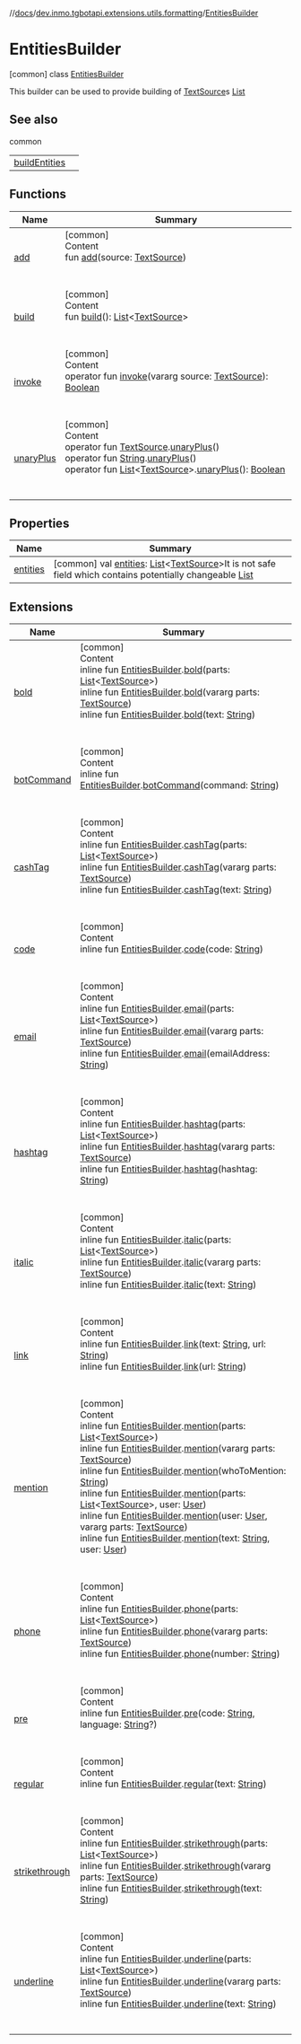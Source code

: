 //[docs](../../../index.md)/[dev.inmo.tgbotapi.extensions.utils.formatting](../index.md)/[EntitiesBuilder](index.md)



# EntitiesBuilder  
 [common] class [EntitiesBuilder](index.md)

This builder can be used to provide building of [TextSource](../../dev.inmo.tgbotapi.CommonAbstracts/-text-source/index.md)s [List](https://kotlinlang.org/api/latest/jvm/stdlib/kotlin.collections/-list/index.html)

   


## See also  
  
common  
  
| | |
|---|---|
| <a name="dev.inmo.tgbotapi.extensions.utils.formatting/EntitiesBuilder///PointingToDeclaration/"></a>[buildEntities](../build-entities.md)| <a name="dev.inmo.tgbotapi.extensions.utils.formatting/EntitiesBuilder///PointingToDeclaration/"></a>|
  


## Functions  
  
|  Name |  Summary | 
|---|---|
| <a name="dev.inmo.tgbotapi.extensions.utils.formatting/EntitiesBuilder/add/#dev.inmo.tgbotapi.CommonAbstracts.TextSource/PointingToDeclaration/"></a>[add](add.md)| <a name="dev.inmo.tgbotapi.extensions.utils.formatting/EntitiesBuilder/add/#dev.inmo.tgbotapi.CommonAbstracts.TextSource/PointingToDeclaration/"></a>[common]  <br>Content  <br>fun [add](add.md)(source: [TextSource](../../dev.inmo.tgbotapi.CommonAbstracts/-text-source/index.md))  <br><br><br>|
| <a name="dev.inmo.tgbotapi.extensions.utils.formatting/EntitiesBuilder/build/#/PointingToDeclaration/"></a>[build](build.md)| <a name="dev.inmo.tgbotapi.extensions.utils.formatting/EntitiesBuilder/build/#/PointingToDeclaration/"></a>[common]  <br>Content  <br>fun [build](build.md)(): [List](https://kotlinlang.org/api/latest/jvm/stdlib/kotlin.collections/-list/index.html)<[TextSource](../../dev.inmo.tgbotapi.CommonAbstracts/-text-source/index.md)>  <br><br><br>|
| <a name="dev.inmo.tgbotapi.extensions.utils.formatting/EntitiesBuilder/invoke/#kotlin.Array[dev.inmo.tgbotapi.CommonAbstracts.TextSource]/PointingToDeclaration/"></a>[invoke](invoke.md)| <a name="dev.inmo.tgbotapi.extensions.utils.formatting/EntitiesBuilder/invoke/#kotlin.Array[dev.inmo.tgbotapi.CommonAbstracts.TextSource]/PointingToDeclaration/"></a>[common]  <br>Content  <br>operator fun [invoke](invoke.md)(vararg source: [TextSource](../../dev.inmo.tgbotapi.CommonAbstracts/-text-source/index.md)): [Boolean](https://kotlinlang.org/api/latest/jvm/stdlib/kotlin/-boolean/index.html)  <br><br><br>|
| <a name="dev.inmo.tgbotapi.extensions.utils.formatting/EntitiesBuilder/unaryPlus/dev.inmo.tgbotapi.CommonAbstracts.TextSource#/PointingToDeclaration/"></a>[unaryPlus](unary-plus.md)| <a name="dev.inmo.tgbotapi.extensions.utils.formatting/EntitiesBuilder/unaryPlus/dev.inmo.tgbotapi.CommonAbstracts.TextSource#/PointingToDeclaration/"></a>[common]  <br>Content  <br>operator fun [TextSource](../../dev.inmo.tgbotapi.CommonAbstracts/-text-source/index.md).[unaryPlus](unary-plus.md)()  <br>operator fun [String](https://kotlinlang.org/api/latest/jvm/stdlib/kotlin/-string/index.html).[unaryPlus](unary-plus.md)()  <br>operator fun [List](https://kotlinlang.org/api/latest/jvm/stdlib/kotlin.collections/-list/index.html)<[TextSource](../../dev.inmo.tgbotapi.CommonAbstracts/-text-source/index.md)>.[unaryPlus](unary-plus.md)(): [Boolean](https://kotlinlang.org/api/latest/jvm/stdlib/kotlin/-boolean/index.html)  <br><br><br>|


## Properties  
  
|  Name |  Summary | 
|---|---|
| <a name="dev.inmo.tgbotapi.extensions.utils.formatting/EntitiesBuilder/entities/#/PointingToDeclaration/"></a>[entities](entities.md)| <a name="dev.inmo.tgbotapi.extensions.utils.formatting/EntitiesBuilder/entities/#/PointingToDeclaration/"></a> [common] val [entities](entities.md): [List](https://kotlinlang.org/api/latest/jvm/stdlib/kotlin.collections/-list/index.html)<[TextSource](../../dev.inmo.tgbotapi.CommonAbstracts/-text-source/index.md)>It is not safe field which contains potentially changeable [List](https://kotlinlang.org/api/latest/jvm/stdlib/kotlin.collections/-list/index.html)   <br>|


## Extensions  
  
|  Name |  Summary | 
|---|---|
| <a name="dev.inmo.tgbotapi.extensions.utils.formatting//bold/dev.inmo.tgbotapi.extensions.utils.formatting.EntitiesBuilder#kotlin.collections.List[dev.inmo.tgbotapi.CommonAbstracts.TextSource]/PointingToDeclaration/"></a>[bold](../bold.md)| <a name="dev.inmo.tgbotapi.extensions.utils.formatting//bold/dev.inmo.tgbotapi.extensions.utils.formatting.EntitiesBuilder#kotlin.collections.List[dev.inmo.tgbotapi.CommonAbstracts.TextSource]/PointingToDeclaration/"></a>[common]  <br>Content  <br>inline fun [EntitiesBuilder](index.md).[bold](../bold.md)(parts: [List](https://kotlinlang.org/api/latest/jvm/stdlib/kotlin.collections/-list/index.html)<[TextSource](../../dev.inmo.tgbotapi.CommonAbstracts/-text-source/index.md)>)  <br>inline fun [EntitiesBuilder](index.md).[bold](../bold.md)(vararg parts: [TextSource](../../dev.inmo.tgbotapi.CommonAbstracts/-text-source/index.md))  <br>inline fun [EntitiesBuilder](index.md).[bold](../bold.md)(text: [String](https://kotlinlang.org/api/latest/jvm/stdlib/kotlin/-string/index.html))  <br><br><br>|
| <a name="dev.inmo.tgbotapi.extensions.utils.formatting//botCommand/dev.inmo.tgbotapi.extensions.utils.formatting.EntitiesBuilder#kotlin.String/PointingToDeclaration/"></a>[botCommand](../bot-command.md)| <a name="dev.inmo.tgbotapi.extensions.utils.formatting//botCommand/dev.inmo.tgbotapi.extensions.utils.formatting.EntitiesBuilder#kotlin.String/PointingToDeclaration/"></a>[common]  <br>Content  <br>inline fun [EntitiesBuilder](index.md).[botCommand](../bot-command.md)(command: [String](https://kotlinlang.org/api/latest/jvm/stdlib/kotlin/-string/index.html))  <br><br><br>|
| <a name="dev.inmo.tgbotapi.extensions.utils.formatting//cashTag/dev.inmo.tgbotapi.extensions.utils.formatting.EntitiesBuilder#kotlin.collections.List[dev.inmo.tgbotapi.CommonAbstracts.TextSource]/PointingToDeclaration/"></a>[cashTag](../cash-tag.md)| <a name="dev.inmo.tgbotapi.extensions.utils.formatting//cashTag/dev.inmo.tgbotapi.extensions.utils.formatting.EntitiesBuilder#kotlin.collections.List[dev.inmo.tgbotapi.CommonAbstracts.TextSource]/PointingToDeclaration/"></a>[common]  <br>Content  <br>inline fun [EntitiesBuilder](index.md).[cashTag](../cash-tag.md)(parts: [List](https://kotlinlang.org/api/latest/jvm/stdlib/kotlin.collections/-list/index.html)<[TextSource](../../dev.inmo.tgbotapi.CommonAbstracts/-text-source/index.md)>)  <br>inline fun [EntitiesBuilder](index.md).[cashTag](../cash-tag.md)(vararg parts: [TextSource](../../dev.inmo.tgbotapi.CommonAbstracts/-text-source/index.md))  <br>inline fun [EntitiesBuilder](index.md).[cashTag](../cash-tag.md)(text: [String](https://kotlinlang.org/api/latest/jvm/stdlib/kotlin/-string/index.html))  <br><br><br>|
| <a name="dev.inmo.tgbotapi.extensions.utils.formatting//code/dev.inmo.tgbotapi.extensions.utils.formatting.EntitiesBuilder#kotlin.String/PointingToDeclaration/"></a>[code](../code.md)| <a name="dev.inmo.tgbotapi.extensions.utils.formatting//code/dev.inmo.tgbotapi.extensions.utils.formatting.EntitiesBuilder#kotlin.String/PointingToDeclaration/"></a>[common]  <br>Content  <br>inline fun [EntitiesBuilder](index.md).[code](../code.md)(code: [String](https://kotlinlang.org/api/latest/jvm/stdlib/kotlin/-string/index.html))  <br><br><br>|
| <a name="dev.inmo.tgbotapi.extensions.utils.formatting//email/dev.inmo.tgbotapi.extensions.utils.formatting.EntitiesBuilder#kotlin.collections.List[dev.inmo.tgbotapi.CommonAbstracts.TextSource]/PointingToDeclaration/"></a>[email](../email.md)| <a name="dev.inmo.tgbotapi.extensions.utils.formatting//email/dev.inmo.tgbotapi.extensions.utils.formatting.EntitiesBuilder#kotlin.collections.List[dev.inmo.tgbotapi.CommonAbstracts.TextSource]/PointingToDeclaration/"></a>[common]  <br>Content  <br>inline fun [EntitiesBuilder](index.md).[email](../email.md)(parts: [List](https://kotlinlang.org/api/latest/jvm/stdlib/kotlin.collections/-list/index.html)<[TextSource](../../dev.inmo.tgbotapi.CommonAbstracts/-text-source/index.md)>)  <br>inline fun [EntitiesBuilder](index.md).[email](../email.md)(vararg parts: [TextSource](../../dev.inmo.tgbotapi.CommonAbstracts/-text-source/index.md))  <br>inline fun [EntitiesBuilder](index.md).[email](../email.md)(emailAddress: [String](https://kotlinlang.org/api/latest/jvm/stdlib/kotlin/-string/index.html))  <br><br><br>|
| <a name="dev.inmo.tgbotapi.extensions.utils.formatting//hashtag/dev.inmo.tgbotapi.extensions.utils.formatting.EntitiesBuilder#kotlin.collections.List[dev.inmo.tgbotapi.CommonAbstracts.TextSource]/PointingToDeclaration/"></a>[hashtag](../hashtag.md)| <a name="dev.inmo.tgbotapi.extensions.utils.formatting//hashtag/dev.inmo.tgbotapi.extensions.utils.formatting.EntitiesBuilder#kotlin.collections.List[dev.inmo.tgbotapi.CommonAbstracts.TextSource]/PointingToDeclaration/"></a>[common]  <br>Content  <br>inline fun [EntitiesBuilder](index.md).[hashtag](../hashtag.md)(parts: [List](https://kotlinlang.org/api/latest/jvm/stdlib/kotlin.collections/-list/index.html)<[TextSource](../../dev.inmo.tgbotapi.CommonAbstracts/-text-source/index.md)>)  <br>inline fun [EntitiesBuilder](index.md).[hashtag](../hashtag.md)(vararg parts: [TextSource](../../dev.inmo.tgbotapi.CommonAbstracts/-text-source/index.md))  <br>inline fun [EntitiesBuilder](index.md).[hashtag](../hashtag.md)(hashtag: [String](https://kotlinlang.org/api/latest/jvm/stdlib/kotlin/-string/index.html))  <br><br><br>|
| <a name="dev.inmo.tgbotapi.extensions.utils.formatting//italic/dev.inmo.tgbotapi.extensions.utils.formatting.EntitiesBuilder#kotlin.collections.List[dev.inmo.tgbotapi.CommonAbstracts.TextSource]/PointingToDeclaration/"></a>[italic](../italic.md)| <a name="dev.inmo.tgbotapi.extensions.utils.formatting//italic/dev.inmo.tgbotapi.extensions.utils.formatting.EntitiesBuilder#kotlin.collections.List[dev.inmo.tgbotapi.CommonAbstracts.TextSource]/PointingToDeclaration/"></a>[common]  <br>Content  <br>inline fun [EntitiesBuilder](index.md).[italic](../italic.md)(parts: [List](https://kotlinlang.org/api/latest/jvm/stdlib/kotlin.collections/-list/index.html)<[TextSource](../../dev.inmo.tgbotapi.CommonAbstracts/-text-source/index.md)>)  <br>inline fun [EntitiesBuilder](index.md).[italic](../italic.md)(vararg parts: [TextSource](../../dev.inmo.tgbotapi.CommonAbstracts/-text-source/index.md))  <br>inline fun [EntitiesBuilder](index.md).[italic](../italic.md)(text: [String](https://kotlinlang.org/api/latest/jvm/stdlib/kotlin/-string/index.html))  <br><br><br>|
| <a name="dev.inmo.tgbotapi.extensions.utils.formatting//link/dev.inmo.tgbotapi.extensions.utils.formatting.EntitiesBuilder#kotlin.String#kotlin.String/PointingToDeclaration/"></a>[link](../link.md)| <a name="dev.inmo.tgbotapi.extensions.utils.formatting//link/dev.inmo.tgbotapi.extensions.utils.formatting.EntitiesBuilder#kotlin.String#kotlin.String/PointingToDeclaration/"></a>[common]  <br>Content  <br>inline fun [EntitiesBuilder](index.md).[link](../link.md)(text: [String](https://kotlinlang.org/api/latest/jvm/stdlib/kotlin/-string/index.html), url: [String](https://kotlinlang.org/api/latest/jvm/stdlib/kotlin/-string/index.html))  <br>inline fun [EntitiesBuilder](index.md).[link](../link.md)(url: [String](https://kotlinlang.org/api/latest/jvm/stdlib/kotlin/-string/index.html))  <br><br><br>|
| <a name="dev.inmo.tgbotapi.extensions.utils.formatting//mention/dev.inmo.tgbotapi.extensions.utils.formatting.EntitiesBuilder#kotlin.collections.List[dev.inmo.tgbotapi.CommonAbstracts.TextSource]/PointingToDeclaration/"></a>[mention](../mention.md)| <a name="dev.inmo.tgbotapi.extensions.utils.formatting//mention/dev.inmo.tgbotapi.extensions.utils.formatting.EntitiesBuilder#kotlin.collections.List[dev.inmo.tgbotapi.CommonAbstracts.TextSource]/PointingToDeclaration/"></a>[common]  <br>Content  <br>inline fun [EntitiesBuilder](index.md).[mention](../mention.md)(parts: [List](https://kotlinlang.org/api/latest/jvm/stdlib/kotlin.collections/-list/index.html)<[TextSource](../../dev.inmo.tgbotapi.CommonAbstracts/-text-source/index.md)>)  <br>inline fun [EntitiesBuilder](index.md).[mention](../mention.md)(vararg parts: [TextSource](../../dev.inmo.tgbotapi.CommonAbstracts/-text-source/index.md))  <br>inline fun [EntitiesBuilder](index.md).[mention](../mention.md)(whoToMention: [String](https://kotlinlang.org/api/latest/jvm/stdlib/kotlin/-string/index.html))  <br>inline fun [EntitiesBuilder](index.md).[mention](../mention.md)(parts: [List](https://kotlinlang.org/api/latest/jvm/stdlib/kotlin.collections/-list/index.html)<[TextSource](../../dev.inmo.tgbotapi.CommonAbstracts/-text-source/index.md)>, user: [User](../../dev.inmo.tgbotapi.types/-user/index.md))  <br>inline fun [EntitiesBuilder](index.md).[mention](../mention.md)(user: [User](../../dev.inmo.tgbotapi.types/-user/index.md), vararg parts: [TextSource](../../dev.inmo.tgbotapi.CommonAbstracts/-text-source/index.md))  <br>inline fun [EntitiesBuilder](index.md).[mention](../mention.md)(text: [String](https://kotlinlang.org/api/latest/jvm/stdlib/kotlin/-string/index.html), user: [User](../../dev.inmo.tgbotapi.types/-user/index.md))  <br><br><br>|
| <a name="dev.inmo.tgbotapi.extensions.utils.formatting//phone/dev.inmo.tgbotapi.extensions.utils.formatting.EntitiesBuilder#kotlin.collections.List[dev.inmo.tgbotapi.CommonAbstracts.TextSource]/PointingToDeclaration/"></a>[phone](../phone.md)| <a name="dev.inmo.tgbotapi.extensions.utils.formatting//phone/dev.inmo.tgbotapi.extensions.utils.formatting.EntitiesBuilder#kotlin.collections.List[dev.inmo.tgbotapi.CommonAbstracts.TextSource]/PointingToDeclaration/"></a>[common]  <br>Content  <br>inline fun [EntitiesBuilder](index.md).[phone](../phone.md)(parts: [List](https://kotlinlang.org/api/latest/jvm/stdlib/kotlin.collections/-list/index.html)<[TextSource](../../dev.inmo.tgbotapi.CommonAbstracts/-text-source/index.md)>)  <br>inline fun [EntitiesBuilder](index.md).[phone](../phone.md)(vararg parts: [TextSource](../../dev.inmo.tgbotapi.CommonAbstracts/-text-source/index.md))  <br>inline fun [EntitiesBuilder](index.md).[phone](../phone.md)(number: [String](https://kotlinlang.org/api/latest/jvm/stdlib/kotlin/-string/index.html))  <br><br><br>|
| <a name="dev.inmo.tgbotapi.extensions.utils.formatting//pre/dev.inmo.tgbotapi.extensions.utils.formatting.EntitiesBuilder#kotlin.String#kotlin.String?/PointingToDeclaration/"></a>[pre](../pre.md)| <a name="dev.inmo.tgbotapi.extensions.utils.formatting//pre/dev.inmo.tgbotapi.extensions.utils.formatting.EntitiesBuilder#kotlin.String#kotlin.String?/PointingToDeclaration/"></a>[common]  <br>Content  <br>inline fun [EntitiesBuilder](index.md).[pre](../pre.md)(code: [String](https://kotlinlang.org/api/latest/jvm/stdlib/kotlin/-string/index.html), language: [String](https://kotlinlang.org/api/latest/jvm/stdlib/kotlin/-string/index.html)?)  <br><br><br>|
| <a name="dev.inmo.tgbotapi.extensions.utils.formatting//regular/dev.inmo.tgbotapi.extensions.utils.formatting.EntitiesBuilder#kotlin.String/PointingToDeclaration/"></a>[regular](../regular.md)| <a name="dev.inmo.tgbotapi.extensions.utils.formatting//regular/dev.inmo.tgbotapi.extensions.utils.formatting.EntitiesBuilder#kotlin.String/PointingToDeclaration/"></a>[common]  <br>Content  <br>inline fun [EntitiesBuilder](index.md).[regular](../regular.md)(text: [String](https://kotlinlang.org/api/latest/jvm/stdlib/kotlin/-string/index.html))  <br><br><br>|
| <a name="dev.inmo.tgbotapi.extensions.utils.formatting//strikethrough/dev.inmo.tgbotapi.extensions.utils.formatting.EntitiesBuilder#kotlin.collections.List[dev.inmo.tgbotapi.CommonAbstracts.TextSource]/PointingToDeclaration/"></a>[strikethrough](../strikethrough.md)| <a name="dev.inmo.tgbotapi.extensions.utils.formatting//strikethrough/dev.inmo.tgbotapi.extensions.utils.formatting.EntitiesBuilder#kotlin.collections.List[dev.inmo.tgbotapi.CommonAbstracts.TextSource]/PointingToDeclaration/"></a>[common]  <br>Content  <br>inline fun [EntitiesBuilder](index.md).[strikethrough](../strikethrough.md)(parts: [List](https://kotlinlang.org/api/latest/jvm/stdlib/kotlin.collections/-list/index.html)<[TextSource](../../dev.inmo.tgbotapi.CommonAbstracts/-text-source/index.md)>)  <br>inline fun [EntitiesBuilder](index.md).[strikethrough](../strikethrough.md)(vararg parts: [TextSource](../../dev.inmo.tgbotapi.CommonAbstracts/-text-source/index.md))  <br>inline fun [EntitiesBuilder](index.md).[strikethrough](../strikethrough.md)(text: [String](https://kotlinlang.org/api/latest/jvm/stdlib/kotlin/-string/index.html))  <br><br><br>|
| <a name="dev.inmo.tgbotapi.extensions.utils.formatting//underline/dev.inmo.tgbotapi.extensions.utils.formatting.EntitiesBuilder#kotlin.collections.List[dev.inmo.tgbotapi.CommonAbstracts.TextSource]/PointingToDeclaration/"></a>[underline](../underline.md)| <a name="dev.inmo.tgbotapi.extensions.utils.formatting//underline/dev.inmo.tgbotapi.extensions.utils.formatting.EntitiesBuilder#kotlin.collections.List[dev.inmo.tgbotapi.CommonAbstracts.TextSource]/PointingToDeclaration/"></a>[common]  <br>Content  <br>inline fun [EntitiesBuilder](index.md).[underline](../underline.md)(parts: [List](https://kotlinlang.org/api/latest/jvm/stdlib/kotlin.collections/-list/index.html)<[TextSource](../../dev.inmo.tgbotapi.CommonAbstracts/-text-source/index.md)>)  <br>inline fun [EntitiesBuilder](index.md).[underline](../underline.md)(vararg parts: [TextSource](../../dev.inmo.tgbotapi.CommonAbstracts/-text-source/index.md))  <br>inline fun [EntitiesBuilder](index.md).[underline](../underline.md)(text: [String](https://kotlinlang.org/api/latest/jvm/stdlib/kotlin/-string/index.html))  <br><br><br>|

